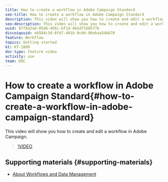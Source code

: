 ```yaml
---
title: How to create a workflow in Adobe Campaign Standard
seo-title: How to create a workflow in Adobe Campaign Standard
description: This video will show you how to create and edit a workflow in Adobe Campaign.
seo-description: This video will show you how to create and edit a workflow in Adobe Campaign.
uuid: 87f6a2ad-0546-456c-bf1d-4b1df168577b
discoiquuid: eb584c3d-8fd7-401b-9c0d-96ebaa54b670
feature: Workflow
topics: Getting started
kt: KT-1809
doc-type: feature video
activity: use
team: DOC
---
```


# How to create a workflow in Adobe Campaign Standard{#how-to-create-a-workflow-in-adobe-campaign-standard}

This video will show you how to create and edit a workflow in Adobe Campaign.

>[!VIDEO](https://video.tv.adobe.com/v/23937?quality=12)

## Supporting materials {#supporting-materials}

* [About Workflows and Data Management](https://helpx.adobe.com/campaign/standard/automating/user-guide.html?topic=/campaign/standard/automating/morehelp/about-workflows-and-data-management.ug.js)
